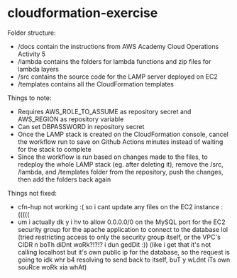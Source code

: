 # cloudformation-exercise

Folder structure:
- /docs contain the instructions from AWS Academy Cloud Operations Activity 5
- /lambda contains the folders for lambda functions and zip files for lambda layers
- /src contains the source code for the LAMP server deployed on EC2
- /templates contains all the CloudFormation templates

Things to note:
- Requires AWS_ROLE_TO_ASSUME as repository secret and AWS_REGION as repository variable
- Can set DBPASSWORD in repository secret
- Once the LAMP stack is created on the CloudFormation console, cancel the workflow run to save on Github Actions minutes instead of waiting for the stack to complete
- Since the workflow is run based on changes made to the files, to redeploy the whole LAMP stack (eg. after deleting it), remove the /src, /lambda, and /templates folder from the repository, push the changes, then add the folders back again

Things not fixed:
- cfn-hup not working :( so i cant update any files on the EC2 instance :(((((
- um i actually dk y i hv to allow 0.0.0.0/0 on the MySQL port for the EC2 security group for the apache application to connect to the database lol (tried restricting access to only the security group itself, or the VPC's CIDR n boTh diDnt woRk?!?!? i dun gedDit :)) (like i get that it's not calling localhost but it's own public ip for the database, so the request is going to idk whr b4 resolving to send back to itself, buT y wLdnt iTs own souRce woRk xia whAt)